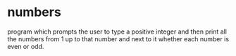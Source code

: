 # numbers
program which prompts the user to type a positive integer and then print all the numbers from 1 up to that number and next to it whether each number is even or odd.
